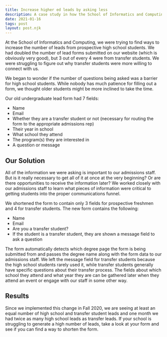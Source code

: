 ```yaml
---
title: Increase higher ed leads by asking less
description: A case study in how the School of Informatics and Computing increased our prospective student leads by asking for less information.
date: 2021-01-16
tags: post
layout: post.njk
---
```


At the School of Informatics and Computing, we were trying to find ways to increase the number of leads from prospective high school students. We had doubled the number of lead forms submitted on our website (which is obviously very good), but 3 out of every 4 were from transfer students. We were struggling to figure out why transfer students were more willing to connect with us.

We began to wonder if the number of questions being asked was a barrier for high school students. While nobody has much patience for filling out a form, we thought older students might be more inclined to take the time.

Our old undergraduate lead form had 7 fields:
- Name
- Email
- Whether they are a transfer student or not (necessary for routing the form to the appropriate admissions rep)
- Their year in school
- What school they attend
- The program(s) they are interested in
- A question or message

## Our Solution

All of the information we were asking is important to our admissions staff. But is it really necessary to get all of it at once at the very beginning? Or are there opportunities to receive the information later? We worked closely with our admissions staff to learn what pieces of information were critical to getting students into the proper communications funnel. 

We shortened the form to contain only 3 fields for prospective freshmen and 4 for transfer students. The new form contains the following:
- Name
- Email
- Are you a transfer student?
- If the student is a transfer student, they are shown a message field to ask a question

The form automatically detects which degree page the form is being submitted from and passes the degree name along with the form data to our admissions staff. We left the message field for transfer students because the high school students rarely used it, while transfer students generally have specific questions about their transfer process. The fields about which school they attend and what year they are can be gathered later when they attend an event or engage with our staff in some other way.

## Results

Since we implemented this change in Fall 2020, we are seeing at least an equal number of high school and transfer student leads and one month we had twice as many high school leads as transfer leads. If your school is struggling to generate a high number of leads, take a look at your form and see if you can find a way to shorten the form.
